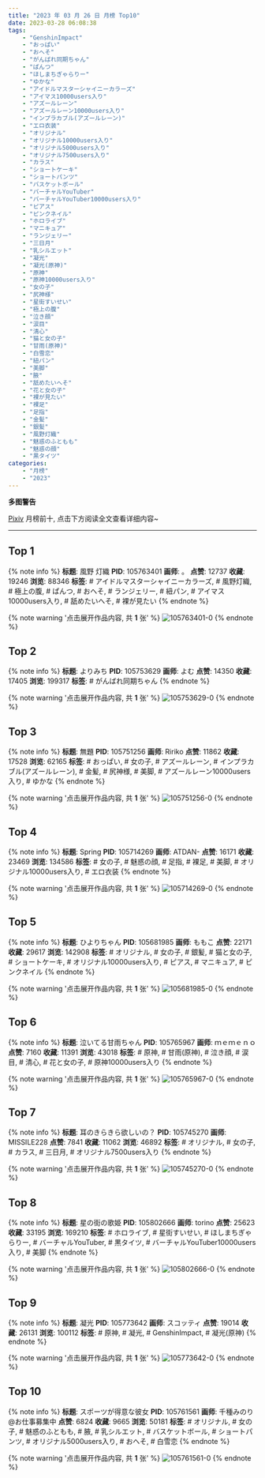 ```yaml
---
title: "2023 年 03 月 26 日 月榜 Top10"
date: 2023-03-28 06:08:38
tags:
    - "GenshinImpact"
    - "おっぱい"
    - "おへそ"
    - "がんばれ同期ちゃん"
    - "ぱんつ"
    - "ほしまちぎゃらりー"
    - "ゆかな"
    - "アイドルマスターシャイニーカラーズ"
    - "アイマス10000users入り"
    - "アズールレーン"
    - "アズールレーン10000users入り"
    - "インプラカブル(アズールレーン)"
    - "エロ衣装"
    - "オリジナル"
    - "オリジナル10000users入り"
    - "オリジナル5000users入り"
    - "オリジナル7500users入り"
    - "カラス"
    - "ショートケーキ"
    - "ショートパンツ"
    - "バスケットボール"
    - "バーチャルYouTuber"
    - "バーチャルYouTuber10000users入り"
    - "ピアス"
    - "ピンクネイル"
    - "ホロライブ"
    - "マニキュア"
    - "ランジェリー"
    - "三日月"
    - "乳シルエット"
    - "凝光"
    - "凝光(原神)"
    - "原神"
    - "原神10000users入り"
    - "女の子"
    - "尻神様"
    - "星街すいせい"
    - "極上の腹"
    - "泣き顔"
    - "涙目"
    - "清心"
    - "猫と女の子"
    - "甘雨(原神)"
    - "白雪恋"
    - "紐パン"
    - "美脚"
    - "腋"
    - "舐めたいへそ"
    - "花と女の子"
    - "裸が見たい"
    - "裸足"
    - "足指"
    - "金髪"
    - "銀髪"
    - "風野灯織"
    - "魅惑のふともも"
    - "魅惑の顔"
    - "黒タイツ"
categories:
    - "月榜"
    - "2023"
---
```


<i class="fa fa-triangle-exclamation"></i>**多图警告**<i class="fa fa-triangle-exclamation"></i>

[Pixiv](https://www.pixiv.net/) 月榜前十, 点击下方阅读全文查看详细内容~

<!-- more -->

---

## Top 1

{% note info %}
**标题**: 風野 灯織
**PID**: 105763401 **画师**: 。
**点赞**: 12737 **收藏**: 19246 **浏览**: 88346
**标签**: # アイドルマスターシャイニーカラーズ, # 風野灯織, # 極上の腹, # ぱんつ, # おへそ, # ランジェリー, # 紐パン, # アイマス10000users入り, # 舐めたいへそ, # 裸が見たい
{% endnote %}

{% note warning '点击展开作品内容, 共 **1** 张' %}
![105763401-0](https://i.pixiv.re/img-original/img/2023/02/27/18/36/06/105763401_p0.jpg)
{% endnote %}

## Top 2

{% note info %}
**标题**: よりみち
**PID**: 105753629 **画师**: よむ
**点赞**: 14350 **收藏**: 17405 **浏览**: 199317
**标签**: # がんばれ同期ちゃん
{% endnote %}

{% note warning '点击展开作品内容, 共 **1** 张' %}
![105753629-0](https://i.pixiv.re/img-original/img/2023/02/27/08/07/08/105753629_p0.png)
{% endnote %}

## Top 3

{% note info %}
**标题**: 無題
**PID**: 105751256 **画师**: Ririko
**点赞**: 11862 **收藏**: 17528 **浏览**: 62165
**标签**: # おっぱい, # 女の子, # アズールレーン, # インプラカブル(アズールレーン), # 金髪, # 尻神様, # 美脚, # アズールレーン10000users入り, # ゆかな
{% endnote %}

{% note warning '点击展开作品内容, 共 **1** 张' %}
![105751256-0](https://i.pixiv.re/img-original/img/2023/02/27/04/34/41/105751256_p0.jpg)
{% endnote %}

## Top 4

{% note info %}
**标题**: Spring
**PID**: 105714269 **画师**: ATDAN-
**点赞**: 16171 **收藏**: 23469 **浏览**: 134586
**标签**: # 女の子, # 魅惑の顔, # 足指, # 裸足, # 美脚, # オリジナル10000users入り, # エロ衣装
{% endnote %}

{% note warning '点击展开作品内容, 共 **1** 张' %}
![105714269-0](https://i.pixiv.re/img-original/img/2023/02/26/13/21/00/105714269_p0.jpg)
{% endnote %}

## Top 5

{% note info %}
**标题**: ひよりちゃん
**PID**: 105681985 **画师**: ももこ
**点赞**: 22171 **收藏**: 29617 **浏览**: 142908
**标签**: # オリジナル, # 女の子, # 銀髪, # 猫と女の子, # ショートケーキ, # オリジナル10000users入り, # ピアス, # マニキュア, # ピンクネイル
{% endnote %}

{% note warning '点击展开作品内容, 共 **1** 张' %}
![105681985-0](https://i.pixiv.re/img-original/img/2023/02/25/00/36/12/105681985_p0.png)
{% endnote %}

## Top 6

{% note info %}
**标题**: 泣いてる甘雨ちゃん
**PID**: 105765967 **画师**: ｍｅｍｅｎｏ
**点赞**: 7160 **收藏**: 11391 **浏览**: 43018
**标签**: # 原神, # 甘雨(原神), # 泣き顔, # 涙目, # 清心, # 花と女の子, # 原神10000users入り
{% endnote %}

{% note warning '点击展开作品内容, 共 **1** 张' %}
![105765967-0](https://i.pixiv.re/img-original/img/2023/02/27/20/10/29/105765967_p0.png)
{% endnote %}

## Top 7

{% note info %}
**标题**: 耳のきらきら欲しいの？
**PID**: 105745270 **画师**: MISSILE228
**点赞**: 7841 **收藏**: 11062 **浏览**: 46892
**标签**: # オリジナル, # 女の子, # カラス, # 三日月, # オリジナル7500users入り
{% endnote %}

{% note warning '点击展开作品内容, 共 **1** 张' %}
![105745270-0](https://i.pixiv.re/img-original/img/2023/02/27/00/00/51/105745270_p0.jpg)
{% endnote %}

## Top 8

{% note info %}
**标题**: 星の街の歌姫
**PID**: 105802666 **画师**: torino
**点赞**: 25623 **收藏**: 33195 **浏览**: 169210
**标签**: # ホロライブ, # 星街すいせい, # ほしまちぎゃらりー, # バーチャルYouTuber, # 黒タイツ, # バーチャルYouTuber10000users入り, # 美脚
{% endnote %}

{% note warning '点击展开作品内容, 共 **1** 张' %}
![105802666-0](https://i.pixiv.re/img-original/img/2023/03/01/00/00/43/105802666_p0.jpg)
{% endnote %}

## Top 9

{% note info %}
**标题**: 凝光
**PID**: 105773642 **画师**: スコッティ
**点赞**: 19014 **收藏**: 26131 **浏览**: 100112
**标签**: # 原神, # 凝光, # GenshinImpact, # 凝光(原神)
{% endnote %}

{% note warning '点击展开作品内容, 共 **1** 张' %}
![105773642-0](https://i.pixiv.re/img-original/img/2023/02/28/00/00/27/105773642_p0.jpg)
{% endnote %}

## Top 10

{% note info %}
**标题**: スポーツが得意な彼女
**PID**: 105761561 **画师**: 千種みのり@お仕事募集中
**点赞**: 6824 **收藏**: 9665 **浏览**: 50181
**标签**: # オリジナル, # 女の子, # 魅惑のふともも, # 腋, # 乳シルエット, # バスケットボール, # ショートパンツ, # オリジナル5000users入り, # おへそ, # 白雪恋
{% endnote %}

{% note warning '点击展开作品内容, 共 **1** 张' %}
![105761561-0](https://i.pixiv.re/img-original/img/2023/02/27/17/11/11/105761561_p0.jpg)
{% endnote %}
